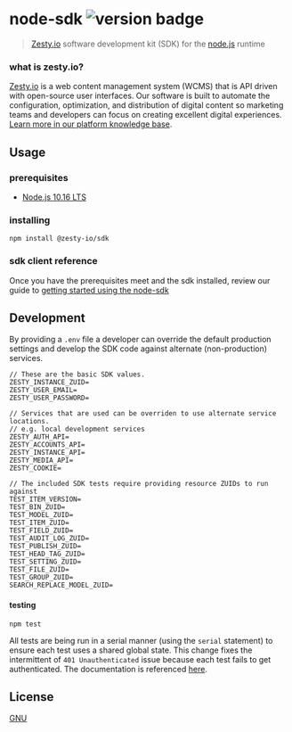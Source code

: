 # node-sdk ![version badge](https://img.shields.io/npm/v/@zesty-io/sdk)

> [Zesty.io](https://www.zesty.io/) software development kit (SDK) for the [node.js](https://nodejs.org/en/) runtime

### what is zesty.io?

[Zesty.io](https://www.zesty.io/) is a web content management system (WCMS) that is API driven with open-source user interfaces. Our software is built to automate the configuration, optimization, and distribution of digital content so marketing teams and developers can focus on creating excellent digital experiences. [Learn more in our platform knowledge base](https://zesty.org/).


## Usage

### prerequisites

- [Node.js 10.16 LTS](https://nodejs.org/dist/latest-v10.x/docs/api/)

### installing

```
npm install @zesty-io/sdk
```

### sdk client reference

Once you have the prerequisites meet and the sdk installed, review our guide to [getting started using the node-sdk](https://github.com/zesty-io/node-sdk/wiki)


## Development

By providing a `.env` file a developer can override the default production settings and develop the SDK code against alternate (non-production) services.

```
// These are the basic SDK values. 
ZESTY_INSTANCE_ZUID=
ZESTY_USER_EMAIL=
ZESTY_USER_PASSWORD=

// Services that are used can be overriden to use alternate service locations.
// e.g. local development services
ZESTY_AUTH_API=
ZESTY_ACCOUNTS_API=
ZESTY_INSTANCE_API=
ZESTY_MEDIA_API=
ZESTY_COOKIE=

// The included SDK tests require providing resource ZUIDs to run against
TEST_ITEM_VERSION=
TEST_BIN_ZUID=
TEST_MODEL_ZUID=
TEST_ITEM_ZUID=
TEST_FIELD_ZUID=
TEST_AUDIT_LOG_ZUID=
TEST_PUBLISH_ZUID=
TEST_HEAD_TAG_ZUID=
TEST_SETTING_ZUID=
TEST_FILE_ZUID=
TEST_GROUP_ZUID=
SEARCH_REPLACE_MODEL_ZUID=
```

#### testing
```
npm test
```

All tests are being run in a serial manner (using the `serial` statement) to ensure each test uses a shared global state. This change fixes the intermittent of `401 Unauthenticated` issue because each test fails to get authenticated. The documentation is referenced [here](https://github.com/avajs/ava/blob/master/docs/08-common-pitfalls.md).

## License

[GNU](https://www.gnu.org/licenses/gpl-3.0.en.html)
